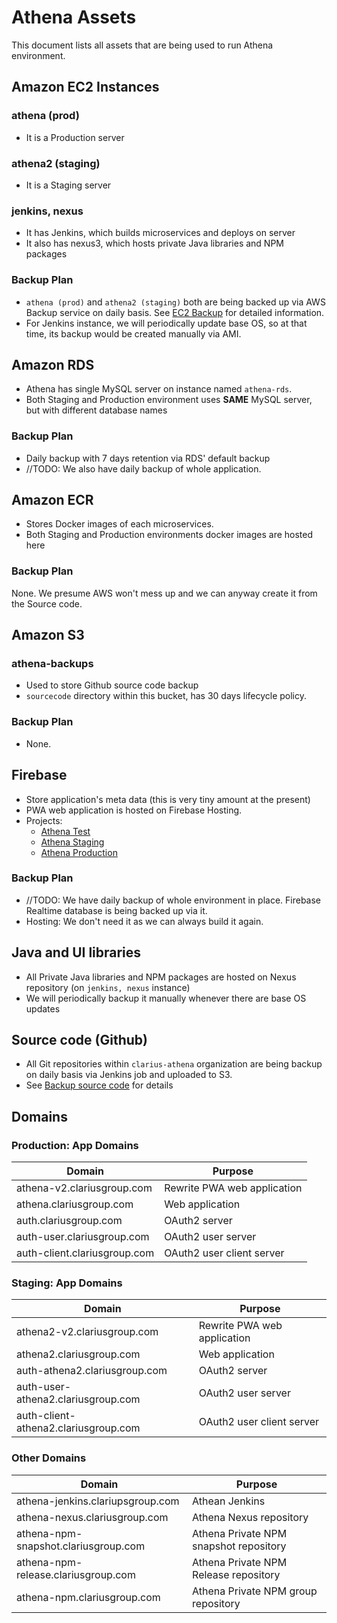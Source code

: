 # Athena Assets

This document lists all assets that are being used to run Athena environment.

## Amazon EC2 Instances

### athena (prod)

- It is a Production server

### athena2 (staging)

- It is a Staging server

### jenkins, nexus
- It has Jenkins, which builds microservices and deploys on server
- It also has nexus3, which hosts private Java libraries and NPM packages

### Backup Plan
- `athena (prod)` and `athena2 (staging)` both are being backed up via AWS Backup service on daily basis. See [EC2 Backup](../aws/ec2-backup.md) for detailed information.
- For Jenkins instance, we will periodically update base OS, so at that time, its backup would be created manually via AMI.

## Amazon RDS
- Athena has single MySQL server on instance named `athena-rds`.
- Both Staging and Production environment uses **SAME** MySQL server, but with different database names

### Backup Plan
- Daily backup with 7 days retention via RDS' default backup
- //TODO: We also have daily backup of whole application.

## Amazon ECR
- Stores Docker images of each microservices.
- Both Staging and Production environments docker images are hosted here

### Backup Plan
None. We presume AWS won't mess up and we can anyway create it from the Source code.

## Amazon S3

### athena-backups
- Used to store Github source code backup
- `sourcecode` directory within this bucket, has 30 days lifecycle policy. 

### Backup Plan
- None.

## Firebase
- Store application's meta data (this is very tiny amount at the present)
- PWA web application is hosted on Firebase Hosting.
- Projects:
    - [Athena Test](https://console.firebase.google.com/u/5/project/athena-test-b48d9/overview)
    - [Athena Staging](https://console.firebase.google.com/u/0/project/athena-staging-a5666/overview)
    - [Athena Production](https://console.firebase.google.com/u/0/project/athena-prod-5fa03/overview)

### Backup Plan
- //TODO: We have daily backup of whole environment in place. Firebase Realtime database is being backed up via it.
- Hosting: We don't need it as we can always build it again.

## Java and UI libraries
- All Private Java libraries and NPM packages are hosted on Nexus repository (on `jenkins, nexus` instance)
- We will periodically backup it manually whenever there are base OS updates

## Source code (Github)
- All Git repositories within `clarius-athena` organization are being backup on daily basis via Jenkins job and uploaded to S3.
- See [Backup source code](./backup-source-code.md) for details


## Domains

### Production: App Domains
| Domain                       | Purpose                     |
|------------------------------|-----------------------------|
| athena-v2.clariusgroup.com   | Rewrite PWA web application |
| athena.clariusgroup.com      | Web application             |
| auth.clariusgroup.com        | OAuth2 server               |
| auth-user.clariusgroup.com   | OAuth2 user server          |
| auth-client.clariusgroup.com | OAuth2 user client server   |

### Staging: App Domains
| Domain                               | Purpose                     |
|--------------------------------------|-----------------------------|
| athena2-v2.clariusgroup.com          | Rewrite PWA web application |
| athena2.clariusgroup.com             | Web application             |
| auth-athena2.clariusgroup.com        | OAuth2 server               |
| auth-user-athena2.clariusgroup.com   | OAuth2 user server          |
| auth-client-athena2.clariusgroup.com | OAuth2 user client server   |

### Other Domains
| Domain                               | Purpose                                |
|--------------------------------------|----------------------------------------|
| athena-jenkins.clariupsgroup.com     | Athean Jenkins                         |
| athena-nexus.clariusgroup.com        | Athena Nexus repository                |
| athena-npm-snapshot.clariusgroup.com | Athena Private NPM snapshot repository |
| athena-npm-release.clariusgroup.com  | Athena Private NPM Release repository  |
| athena-npm.clariusgroup.com          | Athena Private NPM group repository    |